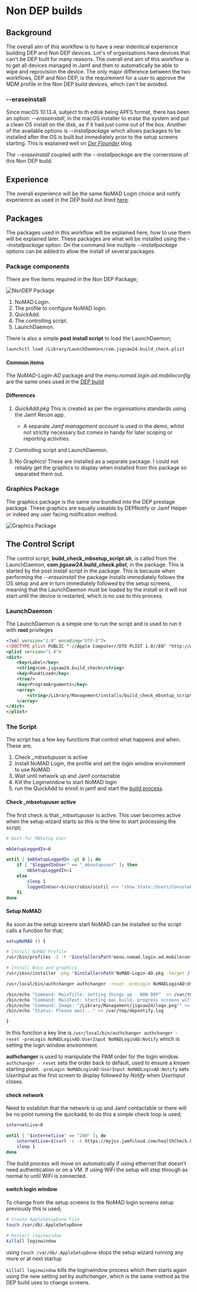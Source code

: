 # Non DEP builds #

## Background ##

The overall aim of this workflow is to have a near indentical experience building DEP and Non DEP devices.
Lot's of organisations have devices that can't be DEP built for many reasons.
The overall end aim of this workflow is to get all devices managed in Jamf and then to automatically be able to wipe and reprovision the device.
The only major difference between the two workflows, DEP and Non DEP, is the requirement for a user to approve the MDM profile in the Non DEP build devices, which can't be avoided.

### --eraseinstall ###
Since macOS 10.13.4, subject to th edisk being APFS format, there has been an option: *--eraseinstall*, in the macOS installer to erase the system and put a clean OS install on the disk, as if it had just come out of the box.
Another of the available options is *--installpackage* which allows packages to be installed after the OS is built but immediately prior to the setup screens starting. This is explained well on [*Der Flounder*](https://derflounder.wordpress.com/2017/09/26/using-the-macos-high-sierra-os-installers-startosinstall-tool-to-install-additional-packages-as-post-upgrade-tasks/) blog.

The *--eraseinstall* coupled with the *--installpackage* are the cornerstone of this Non DEP build.


## Experience ##
The overall experience will be the same NoMAD Login choice and notify experience as used in the DEP build out lined [here](https://github.com/PhantomPhixer/JNUC-2019/blob/master/DEP.md).

## Packages ##

The packages used in this workflow will be explained here, how to use them will be explained later. These packages are what will be installed using the *--installpackage* option. On the command line multiple *--installpackage* options can be added to allow the install of several packages.

### Package components ###

There are five items required in the Non DEP Package;


![NonDEP Package](https://github.com/PhantomPhixer/JNUC-2019/blob/master/images/nondep-package.png)

1. NoMAD Login.
2. The profile to configure NoMAD login.
3. QuickAdd.
4. The controlling script.
5. LaunchDaemon.

There is also a simple **post install script** to load the LaunchDaemon;
```bash
launchctl load /Library/LaunchDaemons/com.jigsaw24.build_check.plist
```
#### Common items ####

The *NoMAD-Login-AD* package and the *menu.nomad.login.ad.mobileconfig* are the same ones used in the [DEP build](https://github.com/PhantomPhixer/JNUC-2019/blob/master/DEP.md)

#### Differences ####

1. *QuickAdd.pkg* This is created as per the organisations standards using the Jamf Recon app.
    * A separate *Jamf management account* is used in the demo, whilst not strictly necessary but comes in handy for later    scoping or reporting activities.

2. Controlling script and LaunchDaemon.
3. No Graphics! These are installed as a separate package. I could not reliably get the graphics to display when installed from this package so separated them out.

### Graphics Package ###

The graphics package is the same one bundled into the DEP prestage package. These graphics are equally useable by DEPNotify or Jamf Helper or indeed any user facing notification method.

![Graphics Package](https://github.com/PhantomPhixer/JNUC-2019/blob/master/images/graphics.png)

## The Control Script ##
The control script, **build_check_mbsetup_script.sh**, is called from the LaunchDaemon, **com.jigsaw24.build_check.plist**, in the package. This is started by the post install script in the package.
This is because when performing the *--eraseinstall* the package installs immediately follows the OS setup and are in turn immediately followed by the setup screens, meaning that the LaunchDaemon must be loaded by the install or it will not start until the device is restarted, which is no use to this process.


### LaunchDaemon ###

The LaunchDaemon is a simple one to run the script and is used to run it with **root** privileges

```xml
<?xml version="1.0" encoding="UTF-8"?>
<!DOCTYPE plist PUBLIC "-//Apple Computer//DTD PLIST 1.0//EN" "http://www.apple.com/DTDs/PropertyList-1.0.dtd">
<plist version="1.0">
<dict>
	<key>Label</key>
	<string>com.jigsaw24.build_check</string>
	<key>RunAtLoad</key>
	<true/>
	<key>ProgramArguments</key>
	<array>
		<string>/Library/Management/installs/build_check_mbsetup_script.sh</string>
	</array>
</dict>
</plist>
```

### The Script ###

The script has a few key functions that control what happens and when. These are;

1. Check *_mbsetupuser* is active
2. Install NoMAD Login, the profile and set the login window environment to use NoMAD
3. Wait until network up and Jamf contactable
4. Kill the Loginwindow to start NoMAD login
5. run the QuickAdd to enroll in jamf and start the [build process](https://github.com/PhantomPhixer/JNUC-2019/blob/master/build.md). 

#### Check _mbsetupuser active ####

The first check is that *_mbsetupuser* is active. This user becomes active when the setup wizard starts so this is the time to start processing the script;

```bash
# Wait for MBSetup User

mbSetupLoggedIn=0

until [ $mbSetupLoggedIn -gt 0 ]; do
	if [ "$loggedInUser" == "_mbsetupuser" ]; then
		mbSetupLoggedIn=1
	else
		sleep 1
		loggedInUser=$(/usr/sbin/scutil <<< "show State:/Users/ConsoleUser" | /usr/bin/awk -F': ' '/[[:space:]]+Name[[:space:]]:/ { if ( $2 != "loginwindow" ) { print $2 }}     ')
	fi
done
```

#### Setup NoMAD ####

As soon as the setup screens start NoMAD can be installed so the script calls a function for that;

```bash
setupNoMAD () {

# Install NoMAD Profile
/usr/bin/profiles -I -F "$installersPath"menu.nomad.login.ad.mobileconfig

# Install NoLo and graphics
/usr/sbin/installer -pkg "$installersPath"NoMAD-Login-AD.pkg -target /

/usr/local/bin/authchanger authchanger -reset -preLogin NoMADLoginAD:UserInput NoMADLoginAD:Notify

/bin/echo "Command: MainTitle: Setting things up - NON DEP"  >> /var/tmp/depnotify.log
/bin/echo "Command: MainText: Starting mac build, progress screens will display shortly.\n \n This is a non DEP build. \n \n The MDM Profile will need accepting at first logon" >> /var/tmp/depnotify.log
/bin/echo "Command: Image: "/Library/Management/jigsaw24/logo.png"" >> /var/tmp/depnotify.log
/bin/echo "Status: Please wait..." >> /var/tmp/depnotify.log

}
```

In this function a key line is ```/usr/local/bin/authchanger authchanger -reset -preLogin NoMADLoginAD:UserInput NoMADLoginAD:Notify``` which is setting the login window environment.

**authchanger** is used to manipulate the PAM order for the login window. 
```authchanger - reset``` sets the order back to default, used to ensure a known starting point.
```-preLogin NoMADLoginAD:UserInput NoMADLoginAD:Notify``` sets *UserInput* as the first screen to display followed by *Notify* when *UserInput* closes. 

#### check network ####

Need to establish that the network is up and Jamf contactable or there will be no point running the quickadd, to do this a simple check loop is used;

```bash
internetLive=0

until [ "$internetLive" == "200" ]; do	
	internetLive=$(curl -s -k https://myjss.jamfcloud.com/healthCheck.html --write-out %{http_code} -o /dev/null)
	sleep 1
done
```
The build process will move on automatically if using ethernet that doesn't need authentication or on a VM. If using WiFi the setup will step through as normal to until WiFi is connected.

#### switch login window ####

To change from the setup screens to the NoMAD login screens setup previously this is used;

```bash
# Create AppleSetupDone File
touch /var/db/.AppleSetupDone

# Restart loginwindow
killall loginwindow
```

using ```touch /var/db/.AppleSetupDone``` stops the setup wizard running any more or at next startup

```killall loginwindow``` kills the loginwindow process which then starts again using the new setting set by *authchanger*, which is the same method as the DEP build uses to change screens.

